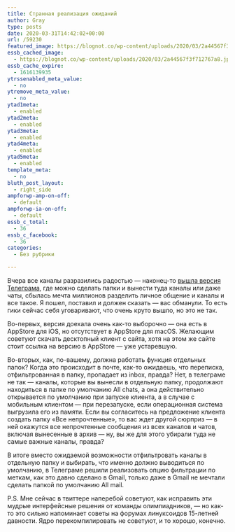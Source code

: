 ```yaml
---
title: Странная реализация ожиданий
author: Gray
type: posts
date: 2020-03-31T14:42:02+00:00
url: /59230
featured_image: https://blognot.co/wp-content/uploads/2020/03/2a44567f3f712767a8.jpeg
essb_cached_image:
  - https://blognot.co/wp-content/uploads/2020/03/2a44567f3f712767a8.jpeg
essb_cache_expire:
  - 1616139935
ytrssenabled_meta_value:
  - no
ytremove_meta_value:
  - no
ytad1meta:
  - enabled
ytad2meta:
  - enabled
ytad3meta:
  - enabled
ytad4meta:
  - enabled
ytad5meta:
  - enabled
template_meta:
  - no
bluth_post_layout:
  - right_side
ampforwp-amp-on-off:
  - default
ampforwp-ia-on-off:
  - default
essb_c_total:
  - 36
essb_c_facebook:
  - 36
categories:
  - Без рубрики

---
```








Вчера все каналы разразились радостью — наконец-то [вышла версия Телеграма][1], где можно сделать папки и вынести туда каналы или даже чаты, сбылась мечта миллионов разделить личное общение и каналы и все такое. Я пошел, поставил и должен сказать — вас обманули. То есть гики сейчас себя уговаривают, что очень круто вышло, но это не так.

Во-первых, версия доехала очень как-то выборочно —&nbsp;она есть в AppStore для iOS, но отсутствует в AppStore для macOS. Желающим советуют скачать десктопный клиент с сайта, хотя на этом же сайте стоит ссылка на версию в AppStore —&nbsp;уже устаревшую.

Во-вторых, как, по-вашему, должна работать функция отдельных папок? Когда это происходит в почте, как-то ожидаешь, что переписка, отфильтрованная в папку, пропадает из inbox, правда? Нет, в телеграме не так —&nbsp;каналы, которые вы вынесли в отдельную папку, продолжают находиться в папке по умолчанию All chats, а она действительно открывается по умолчанию при запуске клиента, а в случае с мобильным клиентом — при перезапуске, если операционная система выгрузила его из памяти. Если вы согласитесь на предложение клиента создать папку &#171;Все непрочтенные&#187;, то вас ждет другой сюрприз — в ней окажутся все непрочтенные сообщения из всех каналов и чатов, включая вынесенные в архив — ну, вы же для этого убирали туда не самые важные каналы, правда?

В итоге вместо ожидаемой возможности отфильтровать каналы в отдельную папку и выбирать, что именно должно выводиться по умолчанию, в Телеграме решили реализовать опцию фильтрации по меткам, как это давно сделано в Gmail, только даже в Gmail не мечтали сделать папкой по умолчанию All mail.&nbsp;

P.S. Мне сейчас в твиттере наперебой советуют, как исправить эти мудрые интерфейсные решения от команды олимпиадников, — но как-то это сильно напоминает советы на форумах линуксоидов 15-летней давности. Ядро перекомпилировать не советуют, и то хорошо, конечно.

 [1]: https://telegram.org/blog/folders